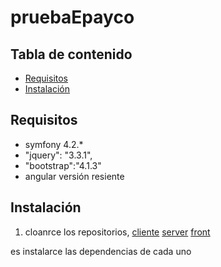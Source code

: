 # pruebaEpayco

## Tabla de contenido

* [Requisitos](#requisitos)
* [Instalación](#instalación)

## Requisitos
* symfony 4.2.*
* "jquery": "3.3.1",
* "bootstrap":"4.1.3"
* angular versión resiente

## Instalación
1) cloanrce los repositorios,  [cliente](https://github.com/richi-alvarez/pruebaEpaycoClient)
[server](https://github.com/richi-alvarez/pruebaEpayco)
[front](https://github.com/richi-alvarez/pruebaepaycoFront)

es instalarce las dependencias de cada uno

